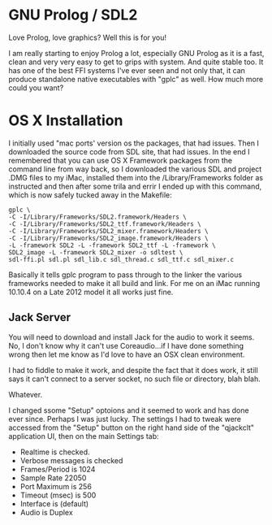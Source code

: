 
# GNU Prolog / SDL2

Love Prolog, love graphics? Well this is for you!

I am really starting to enjoy Prolog a lot, especially GNU Prolog as
it is a fast, clean and very very easy to get to grips with
system. And quite stable too. It has one of the best FFI systems I've
ever seen and not only that, it can produce standalone native
executables with "gplc" as well. How much more could you want?

# OS X  Installation

I initially used "mac ports' version os the packages, that had
issues. Then I downloaded the source code from SDL site, that had
issues. In the end I remembered that you can use OS X Framework
packages from the command line from way back, so I downloaded the
various SDL and project .DMG files to my iMac, installed them into the
/Library/Frameworks folder as instructed and then after some trila and
errir I ended up with this command, which is now safely tucked away in
the Makefile:

	gplc \
	-C -I/Library/Frameworks/SDL2.framework/Headers \
	-C -I/Library/Frameworks/SDL2_ttf.framework/Headers \
	-C -I/Library/Frameworks/SDL2_mixer.framework/Headers \
	-C -I/Library/Frameworks/SDL2_image.framework/Headers \
	-L -framework SDL2 -L -framework SDL2_ttf -L -framework \
	SDL2_image -L -framework SDL2_mixer -o sdltest \
	sdl-ffi.pl sdl.pl sdl_lib.c sdl_thread.c sdl_ttf.c sdl_mixer.c


Basically it tells gplc program to pass through to the linker the
various frameworks needed to make it all build and link. For me on an
iMac running 10.10.4 on a Late 2012 model it all works just fine.


## Jack Server

You will need to download and install Jack for the audio to work it
seems. No, I don't know why it can't use Coreaudio...if I have done
something wrong then let me know as I'd love to have an OSX clean
environment.

I had to fiddle to make it work, and despite the fact that it does
work, it still says it can't connect to a server socket, no such file
or directory, blah blah.

Whatever.

I changed ssome "Setup" optoions and it seemed to work and has done
ever since. Perhaps I was just lucky. The settings I had to tweak were
accessed from the "Setup" button on the right hand side of the
"qjackclt" application UI, then on the main Settings tab:

  - Realtime is checked.
  - Verbose messages is checked
  - Frames/Period is 1024
  - Sample Rate 22050
  - Port Maximum is 256
  - Timeout (msec) is 500
  - Interface is (default)
  - Audio is Duplex
